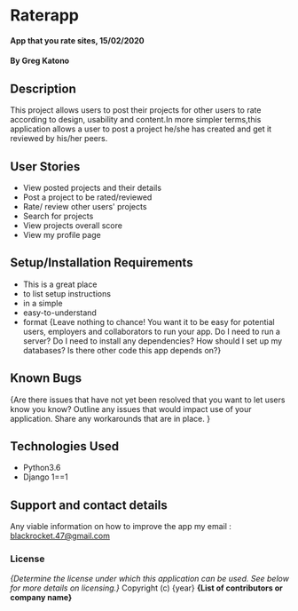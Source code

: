 # Raterapp
#### App that you rate sites, 15/02/2020
#### By **Greg Katono**
## Description
This project allows users to post their projects for other users to rate according to design, usability and content.In more simpler terms,this application allows a user to post a project he/she has created and get it reviewed by his/her peers.
## User Stories
* View posted projects and their details
* Post a project to be rated/reviewed
* Rate/ review other users' projects
* Search for projects 
* View projects overall score
* View my profile page
## Setup/Installation Requirements
* This is a great place
* to list setup instructions
* in a simple
* easy-to-understand
* format
{Leave nothing to chance! You want it to be easy for potential users, employers and collaborators to run your app. Do I need to run a server? Do I need to install any dependencies? How should I set up my databases? Is there other code this app depends on?}
## Known Bugs
{Are there issues that have not yet been resolved that you want to let users know you know? Outline any issues that would impact use of your application. Share any workarounds that are in place. }
## Technologies Used
* Python3.6
* Django 1==1
## Support and contact details
Any viable information on how to improve the app my email : blackrocket.47@gmail.com

### License
*{Determine the license under which this application can be used.  See below for more details on licensing.}*
Copyright (c) {year} **{List of contributors or company name}**